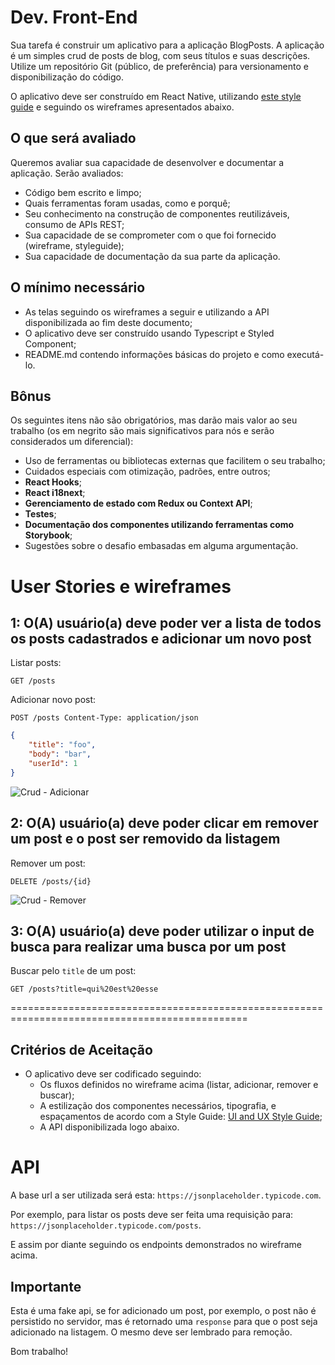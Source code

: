 # Dev. Front-End

Sua tarefa é construir um aplicativo para a aplicação BlogPosts. A aplicação é um simples crud de posts de blog, com seus títulos e suas descrições. Utilize um repositório Git (público, de preferência) para versionamento e disponibilização do código.

O aplicativo deve ser construído em React Native, utilizando [este style guide](https://www.behance.net/gallery/84764869/UI-and-UX-Style-Guide) e seguindo os wireframes apresentados abaixo.

## O que será avaliado

Queremos avaliar sua capacidade de desenvolver e documentar a aplicação. Serão avaliados:

-   Código bem escrito e limpo;
-   Quais ferramentas foram usadas, como e porquê;
-   Seu conhecimento na construção de componentes reutilizáveis, consumo de APIs REST;
-   Sua capacidade de se comprometer com o que foi fornecido (wireframe, styleguide);
-   Sua capacidade de documentação da sua parte da aplicação.

## O mínimo necessário

- As telas seguindo os wireframes a seguir e utilizando a API disponibilizada ao fim deste documento;
- O aplicativo deve ser construído usando Typescript e Styled Component;
- README.md contendo informações básicas do projeto e como executá-lo.

## Bônus

Os seguintes itens não são obrigatórios, mas darão mais valor ao seu trabalho (os em negrito são mais significativos para nós e serão considerados um diferencial):

-   Uso de ferramentas ou bibliotecas externas que facilitem o seu trabalho;
-   Cuidados especiais com otimização, padrões, entre outros;
-   **React Hooks**;
-   **React i18next**;
-   **Gerenciamento de estado com Redux ou Context API**;
-   **Testes**;
-   **Documentação dos componentes utilizando ferramentas como Storybook**;
-   Sugestões sobre o desafio embasadas em alguma argumentação.

# User Stories e wireframes

## 1: O(A) usuário(a) deve poder ver a lista de todos os posts cadastrados e adicionar um novo post

Listar posts:

`GET /posts`

Adicionar novo post:

`POST /posts Content-Type: application/json`

```json
{
    "title": "foo",
    "body": "bar",
    "userId": 1
}
```

![Crud - Adicionar](https://cdn.discordapp.com/attachments/700348106419470369/747478882550153346/unknown.png)


## 2: O(A) usuário(a) deve poder clicar em remover um post e o post ser removido da listagem

Remover um post:

`DELETE /posts/{id}`

![Crud - Remover](https://cdn.discordapp.com/attachments/700348106419470369/747479006814929126/unknown.png)

## 3: O(A) usuário(a) deve poder utilizar o input de busca para realizar uma busca por um post

Buscar pelo `title` de um post:

`GET /posts?title=qui%20est%20esse`

===============================================================================================

## Critérios de Aceitação

-   O aplicativo deve ser codificado seguindo:
    - Os fluxos definidos no wireframe acima (listar, adicionar, remover e buscar);
    - A estilização dos componentes necessários, tipografia, e espaçamentos de acordo com a Style Guide: [UI and UX Style Guide](https://www.behance.net/gallery/84764869/UI-and-UX-Style-Guide);
    - A API disponibilizada logo abaixo.

# API

A base url a ser utilizada será esta: `https://jsonplaceholder.typicode.com`.

Por exemplo, para listar os posts deve ser feita uma requisição para: `https://jsonplaceholder.typicode.com/posts`.

E assim por diante seguindo os endpoints demonstrados no wireframe acima.

## Importante

Esta é uma fake api, se for adicionado um post, por exemplo, o post não é persistido no servidor, mas é retornado uma `response` para que o post seja adicionado na listagem. O mesmo deve ser lembrado para remoção.

Bom trabalho!
